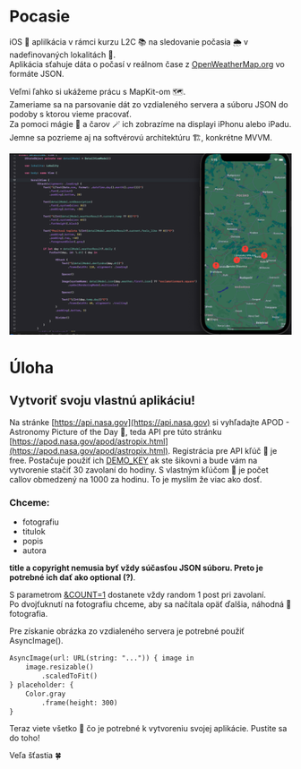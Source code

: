 # Pocasie

iOS :iphone: aplilkácia v rámci kurzu L2C :books: na sledovanie počasia :sun_behind_rain_cloud: v nadefinovaných lokalitách :compass:.  
Aplikácia sťahuje dáta o počasí v reálnom čase z [OpenWeatherMap.org](https://openweathermap.org) vo formáte JSON.
    
Veľmi ľahko si ukážeme prácu s MapKit-om :world_map:.  
Zameriame sa na parsovanie dát zo vzdialeného servera a súboru JSON do podoby s ktorou vieme pracovať.  
Za pomoci mágie :crystal_ball: a čarov :magic_wand: ich zobrazíme na displayi iPhonu alebo iPadu.  
Jemne sa pozrieme aj na softvérovú architektúru :building_construction:, konkrétne MVVM.

![Pocasie screenshot](https://github.com/pavelsurovy/Pocasie/blob/main/Pocasie%20screenshot.png)

# Úloha

## Vytvoriť svoju vlastnú aplikáciu!
Na stránke [https://api.nasa.gov](https://api.nasa.gov) si vyhľadajte APOD - Astronomy Picture of the Day :milky_way:, teda API pre túto stránku [https://apod.nasa.gov/apod/astropix.html](https://apod.nasa.gov/apod/astropix.html). Registrácia pre API kľúč :key: je free. Postačuje použiť ich [DEMO_KEY](https://api.nasa.gov/planetary/apod?api_key=DEMO_KEY) ak ste šikovni a bude vám na vytvorenie stačiť 30 zavolaní do hodiny. S vlastným kľúčom :key: je počet callov obmedzený na 1000 za hodinu. To je myslím že viac ako dosť.

### Chceme:
* fotografiu
* titulok
* popis
* autora

**title a copyright nemusia byť vždy súčasťou JSON súboru. Preto je potrebné ich dať ako optional (?)**. 

S parametrom [&COUNT=1](https://api.nasa.gov/planetary/apod?api_key=DEMO_KEY&count=1) dostanete vždy random 1 post pri zavolaní.  
Po dvojťuknutí na fotografiu chceme, aby sa načítala opäť ďalšia, náhodná :twisted_rightwards_arrows: fotografia.

Pre získanie obrázka zo vzdialeného servera je potrebné použiť AsyncImage().
```
AsyncImage(url: URL(string: "...")) { image in
    image.resizable()
        .scaledToFit()
} placeholder: {
    Color.gray
        .frame(height: 300)
}
```

Teraz viete všetko :brain: čo je potrebné k vytvoreniu svojej aplikácie. Pustite sa do toho!

Veľa šťastia :four_leaf_clover:
